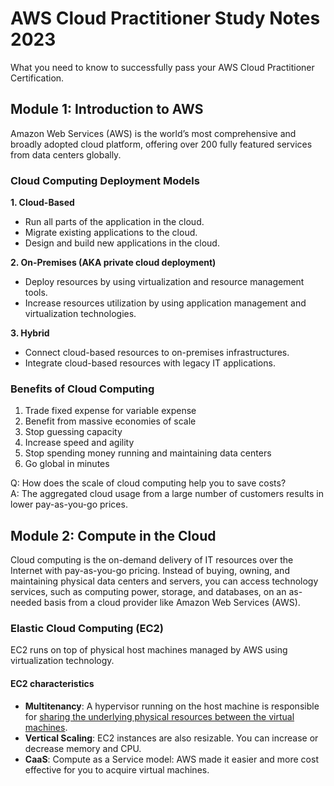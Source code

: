 # AWS Cloud Practitioner Study Notes 2023
What you need to know to successfully pass your AWS Cloud Practitioner Certification.

## Module 1: Introduction to AWS
Amazon Web Services (AWS) is the world’s most comprehensive and broadly adopted cloud platform, offering over 200 fully featured services from data centers globally.

### Cloud Computing Deployment Models

**1. Cloud-Based**
* Run all parts of the application in the cloud.
* Migrate existing applications to the cloud.
* Design and build new applications in the cloud.

**2. On-Premises (AKA private cloud deployment)**

* Deploy resources by using virtualization and resource management tools.
* Increase resources utilization by using application management and virtualization technologies.

**3. Hybrid**

* Connect cloud-based resources to on-premises infrastructures.
* Integrate cloud-based resources with legacy IT applications.


### Benefits of Cloud Computing

1. Trade fixed expense for variable expense 
2. Benefit from massive economies of scale
3. Stop guessing capacity
4. Increase speed and agility
5. Stop spending money running and maintaining data centers
6. Go global in minutes

Q: How does the scale of cloud computing help you to save costs?  
A: The aggregated cloud usage from a large number of customers results in lower pay-as-you-go prices.

## Module 2: Compute in the Cloud
Cloud computing is the on-demand delivery of IT resources over the Internet with pay-as-you-go pricing. Instead of buying, owning, and maintaining physical data centers and servers, you can access technology services, such as computing power, storage, and databases, on an as-needed basis from a cloud provider like Amazon Web Services (AWS).

### Elastic Cloud Computing (EC2)
EC2 runs on top of physical host machines managed by AWS using virtualization technology.

#### EC2 characteristics
* **Multitenancy**: A hypervisor running on the host machine is responsible for <ins>sharing the underlying physical resources between the virtual machines</ins>.  
* **Vertical Scaling**: EC2 instances are also resizable. You can increase or decrease memory and CPU.  
* **CaaS**: Compute as a Service model: AWS made it easier and more cost effective for you to acquire virtual machines.
